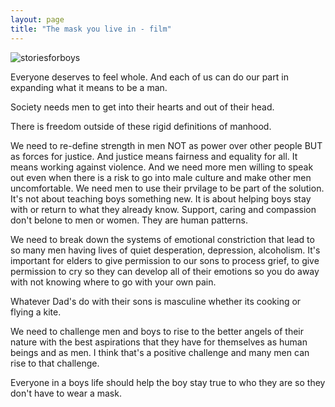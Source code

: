```yaml
---
layout: page
title: "The mask you live in - film"
---
```


![storiesforboys](/shinygiggle2/assets/storiesforboys01.png)

Everyone deserves to feel whole.  And each of us can do our part in expanding what it means to be a man.

Society needs men to get into their hearts and out of their head.  

There is freedom outside of these rigid definitions of manhood.

We need to re-define strength in men NOT as power over other people BUT as forces for justice.  And justice means fairness and equality for all.  It means working against violence.  And we need more men willing to speak out even when there is a risk to go into male culture and make other men uncomfortable.  We need men to use their prvilage to be part of the solution. It's not about teaching boys something new.  It is about helping boys stay with or return to what they already know.  Support, caring and compassion don't belone to men or women.  They are human patterns. 

We need to break down the systems of emotional constriction that lead to so many men having lives of quiet desperation, depression, alcoholism.  It's important for elders to give permission to our sons to process grief, to give permission to cry so they can develop all of their emotions so you do away with not knowing where to go with your own pain.

Whatever Dad's do with their sons is masculine whether its cooking or flying a kite.

We need to challenge men and boys to rise to the better angels of their nature with the best aspirations that they have for themselves as human beings and as men.  I think that's a positive challenge and many men can rise to that challenge.

Everyone in a boys life should help the boy stay true to who they are so they don't have to wear a mask.